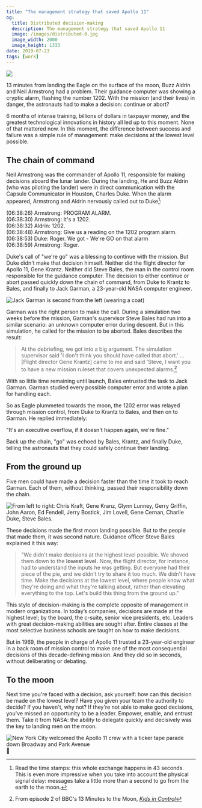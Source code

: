 ```yaml
---
title: "The management strategy that saved Apollo 11"
og:
  title: Distributed decision-making
  description: The management strategy that saved Apollo 11
  image: /images/distributed-0.jpg
  image_width: 2000 
  image_height: 1333
date: 2019-07-23
tags: [work]
---
```


![](/images/distributed-0.jpg)

13 minutes from landing the Eagle on the surface of the moon, Buzz Aldrin and Neil Armstrong had a problem. Their guidance computer was showing a cryptic alarm, flashing the number 1202. With the mission (and their lives) in danger, the astronauts had to make a decision: continue or abort?

6 months of intense training, billions of dollars in taxpayer money, and the greatest technological innovations in history all led up to this moment. None of that mattered now. In this moment, the difference between success and failure was a simple rule of management: make decisions at the lowest level possible.

## The chain of command

Neil Armstrong was the commander of Apollo 11, responsible for making decisions aboard the lunar lander. During the landing, He and Buzz Aldrin (who was piloting the lander) were in direct communication with the Capsule Communicator in Houston, Charles Duke. When the alarm appeared, Armstrong and Aldrin nervously called out to Duke[^1]:

<div class="t--family-mono">
<span class="t--size-s c--theme-text-secondary">(06:38:26)</span> Armstrong: PROGRAM ALARM.<br/>
<span class="t--size-s c--theme-text-secondary">(06:38:30)</span> Armstrong: It's a 1202.<br/>
<span class="t--size-s c--theme-text-secondary">(06:38:32)</span> Aldrin: 1202.<br/>
<span class="t--size-s c--theme-text-secondary">(06:38:48)</span> Armstrong: Give us a reading on the 1202 program alarm.<br/>
<span class="t--size-s c--theme-text-secondary">(06:38:53)</span> Duke: Roger. We got - We're GO on that alarm<br/>
<span class="t--size-s c--theme-text-secondary">(06:38:59)</span> Armstrong: Roger.<br/>
</div>

Duke's call of "we're go" was a blessing to continue with the mission. But Duke didn't make that decision himself. Neither did the flight director for Apollo 11, Gene Krantz. Neither did Steve Bales, the man in the control room responsible for the guidance computer. The decision to either continue or abort passed quickly down the chain of command, from Duke to Krantz to Bales, and finally to Jack Garman, a 23-year-old NASA computer engineer.

![Jack Garman is second from the left (wearing a coat)](/images/distributed-1.jpg)

Garman was the right person to make the call. During a simulation two weeks before the mission, Garman's supervisor Steve Bales had run into a similar scenario: an unknown computer error during descent. But in this simulation, he called for the mission to be aborted. Bales describes the result:

> At the debriefing, we got into a big argument. The simulation supervisor said 'I don't think you should have called that abort.' ... [Flight director Gene Krantz] came to me and said 'Steve, I want you to have a new mission ruleset that covers unexpected alarms.[^2]

With so little time remaining until launch, Bales entrusted the task to Jack Garman. Garman studied every possible computer error and wrote a plan for handling each.

So as Eagle plummeted towards the moon, the 1202 error was relayed through mission control, from Duke to Krantz to Bales, and then on to Garman. He replied immediately:

"It's an executive overflow, if it doesn't happen again, we're fine."

Back up the chain, "go" was echoed by Bales, Krantz, and finally Duke, telling the astronauts that they could safely continue their landing.

## From the ground up

Five men could have made a decision faster than the time it took to reach Garman. Each of them, without thinking, passed their responsibility down the chain.

![From left to right: Chris Kraft, **Gene Kranz**, Glynn Lunney, Gerry Griffin, John Aaron, Ed Fendell, Jerry Bostick, Jim Lovell, Gene Cernan, **Charlie Duke**, **Steve Bales**.](/images/distributed-3.jpg)

These decisions made the first moon landing possible. But to the people that made them, it was second nature. Guidance officer Steve Bales explained it this way:

> "We didn't make decisions at the highest level possible. We shoved them down to the **lowest level.** Now, the flight director, for instance, had to understand the inputs he was getting. But everyone had their piece of the pie, and we didn't try to share it too much. We didn't have time. Make the decisions at the lowest level, where people know what they're doing and what they're talking about, rather than elevating everything to the top. Let's build this thing from the ground up."

This style of decision-making is the complete opposite of management in modern organizations. In today’s companies, decisions are made at the highest level; by the board, the c-suite, senior vice presidents, etc. Leaders with great decision-making abilities are sought after. Entire classes at the most selective business schools are taught on how to make decisions.

But in 1969, the people in charge of Apollo 11 trusted a 23-year-old engineer in a back room of mission control to make one of the most consequential decisions of this decade-defining mission. And they did so in seconds, without deliberating or debating.

## To the moon

Next time you're faced with a decision, ask yourself: how can this decision be made on the lowest level? Have you given your team the authority to decide? If you haven't, why not? If they're not able to make good decisions, you've missed an opportunity to be a leader. Empower, enable, and entrust them. Take it from NASA: the ability to delegate quickly and decisively was the key to landing men on the moon.

![New York City welcomed the Apollo 11 crew with a ticker tape parade down Broadway and Park Avenue](/images/distributed-2.jpg)


[^1]: Read the time stamps: this whole exchange happens in 43 seconds. This is even more impressive when you take into account the physical signal delay: messages take a little more than a second to go from the earth to the moon.

[^2]: From episode 2 of BBC's 13 Minutes to the Moon, _[Kids in Control](https://www.bbc.co.uk/programmes/w3csz4dk)_